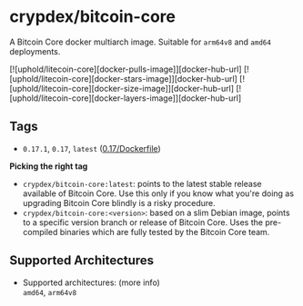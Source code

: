 # crypdex/bitcoin-core

A Bitcoin Core docker multiarch image. Suitable for `arm64v8` and `amd64` deployments.

[![uphold/litecoin-core][docker-pulls-image]][docker-hub-url] [![uphold/litecoin-core][docker-stars-image]][docker-hub-url] [![uphold/litecoin-core][docker-size-image]][docker-hub-url] [![uphold/litecoin-core][docker-layers-image]][docker-hub-url]

## Tags

- `0.17.1`, `0.17`, `latest` ([0.17/Dockerfile](https://github.com/crypdex/blackbox/blob/master/services/bitcoin/docker/0.17/Dockerfile))

**Picking the right tag**

- `crypdex/bitcoin-core:latest`: points to the latest stable release available of Bitcoin Core. Use this only if you know what you're doing as upgrading Bitcoin Core blindly is a risky procedure.
- `crypdex/bitcoin-core:<version>`: based on a slim Debian image, points to a specific version branch or release of Bitcoin Core. Uses the pre-compiled binaries which are fully tested by the Bitcoin Core team.

## Supported Architectures

- Supported architectures: (more info)<br/>
  `amd64`, `arm64v8`
